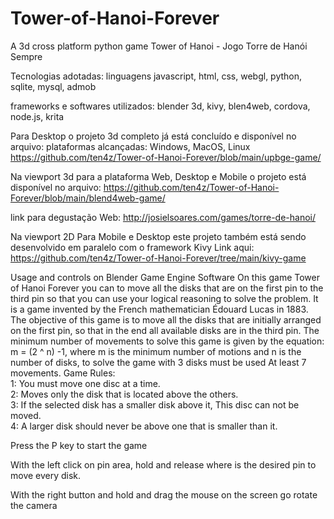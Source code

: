 # Tower-of-Hanoi-Forever
A 3d cross platform python game Tower of Hanoi - Jogo Torre de Hanói Sempre

Tecnologias adotadas: linguagens javascript, html, css, webgl, python, sqlite, mysql, admob

frameworks e softwares utilizados: blender 3d, kivy, blen4web, cordova, node.js, krita

Para Desktop o projeto 3d completo já está concluído e disponível no arquivo:
plataformas alcançadas: Windows, MacOS, Linux
https://github.com/ten4z/Tower-of-Hanoi-Forever/blob/main/upbge-game/

Na viewport 3d para a plataforma Web, Desktop e Mobile o projeto está disponível no arquivo:
https://github.com/ten4z/Tower-of-Hanoi-Forever/blob/main/blend4web-game/

link para degustação Web: http://josielsoares.com/games/torre-de-hanoi/

Na viewport 2D Para Mobile e Desktop este projeto também está sendo desenvolvido em paralelo com o framework Kivy
Link aqui: https://github.com/ten4z/Tower-of-Hanoi-Forever/tree/main/kivy-game


Usage and controls on Blender Game Engine Software
On this game Tower of Hanoi Forever you can to move all the disks that are on the first pin to the third pin so that you can use your logical reasoning to solve the problem.
It is a game invented by the French mathematician Édouard Lucas in 1883. 
The objective of this game is to move all the disks that are initially arranged on the first pin, so that in the end all available disks are in the third pin. The minimum number of movements to solve this game is given by the equation: m = (2 ^ n) -1, where m is the minimum number of motions and n is the number of disks, to solve the game with 3 disks must be used At least 7 movements. 
Game Rules:  
1: You must move one disc at a time.   
2: Moves only the disk that is located above the others.   
3: If the selected disk has a smaller disk above it, This disc can not be moved.   
4: A larger disk should never be above one that is smaller than it.


Press the P key to start the game

With the left click on pin area, hold and release where is the desired pin to move every disk.

With the right button and hold and drag the mouse on the screen go rotate the camera
